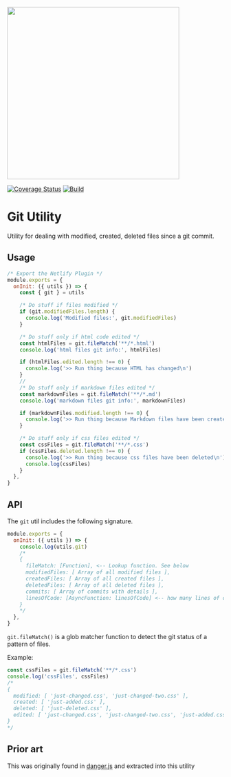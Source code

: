 <img src="../../static/logo.png" width="400"/><br>

[![Coverage Status](https://codecov.io/gh/netlify/build/branch/master/graph/badge.svg)](https://codecov.io/gh/netlify/build)
[![Build](https://github.com/netlify/build/workflows/Build/badge.svg)](https://github.com/netlify/build/actions)

# Git Utility

Utility for dealing with modified, created, deleted files since a git commit.

## Usage

```js
/* Export the Netlify Plugin */
module.exports = {
  onInit: ({ utils }) => {
    const { git } = utils

    /* Do stuff if files modified */
    if (git.modifiedFiles.length) {
      console.log('Modified files:', git.modifiedFiles)
    }

    /* Do stuff only if html code edited */
    const htmlFiles = git.fileMatch('**/*.html')
    console.log('html files git info:', htmlFiles)

    if (htmlFiles.edited.length !== 0) {
      console.log('>> Run thing because HTML has changed\n')
    }
    //
    /* Do stuff only if markdown files edited */
    const markdownFiles = git.fileMatch('**/*.md')
    console.log('markdown files git info:', markdownFiles)

    if (markdownFiles.modified.length !== 0) {
      console.log('>> Run thing because Markdown files have been created/changed/deleted\n')
    }

    /* Do stuff only if css files edited */
    const cssFiles = git.fileMatch('**/*.css')
    if (cssFiles.deleted.length !== 0) {
      console.log('>> Run thing because css files have been deleted\n')
      console.log(cssFiles)
    }
  },
}
```

## API

The `git` util includes the following signature.

```js
module.exports = {
  onInit: ({ utils }) => {
    console.log(utils.git)
    /*
    {
      fileMatch: [Function], <-- Lookup function. See below
      modifiedFiles: [ Array of all modified files ],
      createdFiles: [ Array of all created files ],
      deletedFiles: [ Array of all deleted files ],
      commits: [ Array of commits with details ],
      linesOfCode: [AsyncFunction: linesOfCode] <-- how many lines of code have changed
    }
    */
  },
}
```

`git.fileMatch()` is a glob matcher function to detect the git status of a pattern of files.

Example:

```js
const cssFiles = git.fileMatch('**/*.css')
console.log('cssFiles', cssFiles)
/*
{
  modified: [ 'just-changed.css', 'just-changed-two.css' ],
  created: [ 'just-added.css' ],
  deleted: [ 'just-deleted.css' ],
  edited: [ 'just-changed.css', 'just-changed-two.css', 'just-added.css', 'just-deleted.css' ]
}
*/
```

## Prior art

This was originally found in [danger.js](https://danger.systems/js/) and extracted into this utility
